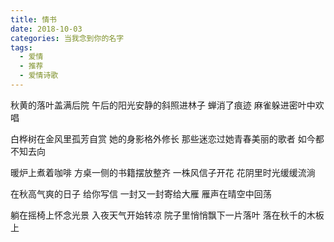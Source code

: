 ```yaml
---
title: 情书
date: 2018-10-03
categories: 当我念到你的名字
tags:
  - 爱情
  - 推荐
  - 爱情诗歌
---
```


秋黄的落叶盖满后院
午后的阳光安静的斜照进林子
蝉消了痕迹
麻雀躲进密叶中欢唱
<!--more-->
白桦树在金风里孤芳自赏
她的身影格外修长
那些迷恋过她青春美丽的歌者
如今都不知去向

暖炉上煮着咖啡
方桌一侧的书籍摆放整齐
一株风信子开花
花阴里时光缓缓流淌

在秋高气爽的日子
给你写信
一封又一封寄给大雁
雁声在晴空中回荡

躺在摇椅上怀念光景
入夜天气开始转凉
院子里悄悄飘下一片落叶
落在秋千的木板上